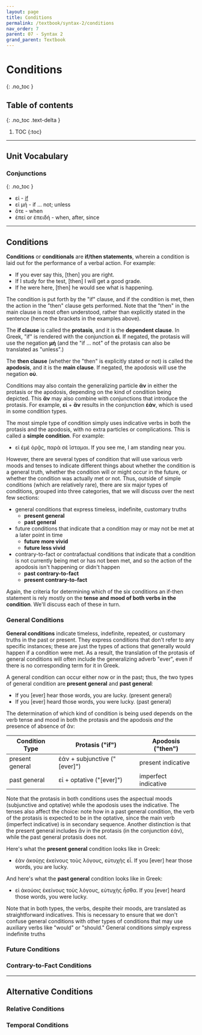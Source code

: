 ```yaml
---
layout: page
title: Conditions
permalink: /textbook/syntax-2/conditions
nav_order: 7
parent: 07 - Syntax 2
grand_parent: Textbook
---
```


# Conditions
{: .no_toc }

## Table of contents
{: .no_toc .text-delta }

1. TOC
{:toc}

***

## Unit Vocabulary

### Conjunctions
{: .no_toc }

* εἰ - [if](https://logeion.uchicago.edu/εἰ)
* εἰ μή - if ... not; unless
* ὅτε - when
* ἐπεί or ἐπειδή - when, after, since

***

## Conditions

**Conditions** or **conditionals** are **if/then statements**, wherein a condition is laid out for the performance of a verbal action. For example:

* If you ever say this, [then] you are right.
* If I study for the test, [then] I will get a good grade.
* If he were here, [then] he would see what is happening.

The condition is put forth by the "if" clause, and if the condition is met, then the action in the "then" clause gets performed. Note that the "then" in the main clause is most often understood, rather than explicitly stated in the sentence (hence the brackets in the examples above).

The **if clause** is called the **protasis**, and it is the **dependent clause**. In Greek, "if" is rendered with the conjunction **εἰ**. If negated, the protasis will use the negation **μή** (and the "if ... not" of the protasis can also be translated as "unless".)

The **then clause** (whether the "then" is explicitly stated or not) is called the **apodosis**, and it is the **main clause**. If negated, the apodosis will use the negation **οὐ**.

Conditions may also contain the generalizing particle **ἄν** in either the protasis or the apodosis, depending on the kind of condition being depicted. This **ἄν** may also combine with conjunctions that introduce the protasis. For example, **εἰ** + **ἄν** results in the conjunction **ἐάν**, which is used in some condition types.

The most simple type of condition simply uses indicative verbs in both the protasis and the apodosis, with no extra particles or complications. This is called a **simple condition**. For example:

* εἰ ἐμὲ ὁρᾷς, παρὰ σὲ ἵσταμαι. If you see me, I am standing near you.

However, there are several types of condition that will use various verb moods and tenses to indicate different things about whether the condition is a general truth, whether the condition will or might occur in the future, or whether the condition was actually met or not. Thus, outside of simple conditions (which are relatively rare), there are six major types of conditions, grouped into three categories, that we will discuss over the next few sections:

* general conditions that express timeless, indefinite, customary truths
  * **present general**
  * **past general**
* future conditions that indicate that a condition may or may not be met at a later point in time
  * **future more vivid**
  * **future less vivid**
* contrary-to-fact or contrafactual conditions that indicate that a condition is not currently being met or has not been met, and so the action of the apodosis isn't happening or didn't happen
  * **past contrary-to-fact**
  * **present contrary-to-fact**

Again, the criteria for determining which of the six conditions an if-then statement is rely mostly on the **tense and mood of both verbs in the condition**. We'll discuss each of these in turn.

### General Conditions

**General conditions** indicate timeless, indefinite, repeated, or customary truths in the past or present. They express conditions that don't refer to any specific instances; these are just the types of actions that generally would happen if a condition were met. As a result, the translation of the protasis of general conditions will often include the generalizing adverb "ever", even if there is no corresponding term for it in Greek.

A general condition can occur either now or in the past; thus, the two types of general condition are **present general** and **past general**:

* If you [ever] hear those words, you are lucky. (present general)
* If you [ever] heard those words, you were lucky. (past general)

The determination of which kind of condition is being used depends on the verb tense and mood in both the protasis and the apodosis *and* the presence of absence of ἄν:

| Condition Type | Protasis ("if") | Apodosis ("then") |
| ----- | ----- | ----- |
| present general | ἐάν + subjunctive ("[ever]") | present indicative |
| past general | εἰ + optative ("[ever]") | imperfect indicative |

Note that the protasis in both conditions uses the aspectual moods (subjunctive and optative) while the apodosis uses the indicative. The tenses also affect the choice: note how in a past general condition, the verb of the protasis is expected to be in the optative, since the main verb (imperfect indicative) is in secondary sequence. Another distinction is that the present general includes ἄν in the protasis (in the conjunction ἐάν), while the past general protasis does not.

Here's what the **present general** condition looks like in Greek:

* ἐὰν ἀκούῃς ἐκείνους τοὺς λόγους, εὐτυχὴς εἶ. If you [ever] hear those words, you are lucky.

And here's what the **past general** condition looks like in Greek:

* εἰ ἀκούοις ἐκείνους τοὺς λόγους, εὐτυχὴς ἦσθα. If you [ever] heard those words, you were lucky.

Note that in both types, the verbs, despite their moods, are translated as straightforward indicatives. This is necessary to ensure that we don't confuse general conditions with other types of conditions that may use auxiliary verbs like "would" or "should." General conditions simply express indefinite truths



### Future Conditions

### Contrary-to-Fact Conditions

***

## Alternative Conditions

### Relative Conditions

### Temporal Conditions
